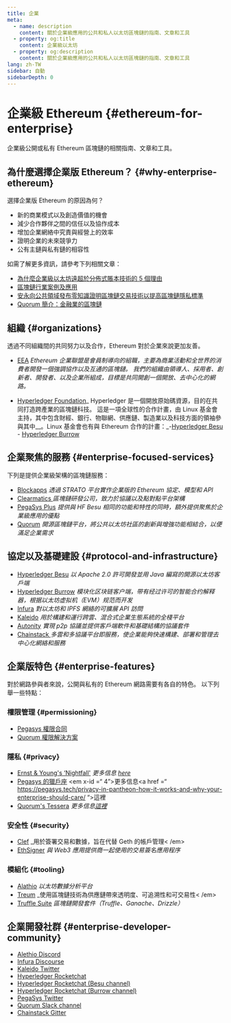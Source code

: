 ```yaml
---
title: 企業
meta:
  - name: description
    content: 關於企業級應用的公共和私人以太坊區塊鏈的指南、文章和工具
  - property: og:title
    content: 企業級以太坊
  - property: og:description
    content: 關於企業級應用的公共和私人以太坊區塊鏈的指南、文章和工具
lang: zh-TW
sidebar: 自動
sidebarDepth: 0
---
```


# 企業級 Ethereum {#ethereum-for-enterprise}

<div class="featured">企業級公開或私有 Ethereum 區塊鏈的相關指南、文章和工具。</div>

## 為什麼選擇企業版 Ethereum？ {#why-enterprise-ethereum}

選擇企業版 Ethereum 的原因為何？

- 新的商業模式以及創造價值的機會
- 減少合作夥伴之間的信任以及協作成本
- 增加企業網絡中究責與經營上的效率
- 證明企業的未來競爭力
- 公有主鏈與私有鏈的相容性

如需了解更多資訊，請參考下列相關文章：

- [為什麼企業級以太坊遠超於分佈式賬本技術的 5 個理由](https://media.consensys.net/5-reasons-why-enterprise-ethereum-is-so-much-more-than-a-distributed-ledger-technology-c9a89db82cb5)
- [區塊鏈行業案例及應用](https://media.consensys.net/enterprise-ethereum-blockchain-use-cases-and-applications-by-industry-3914d1210049)
- [安永向公共領域發布零知識證明區塊鏈交易技術以提高區塊鏈隱私標準](https://www.ey.com/en_gl/news/2019/04/ey-releases-zero-knowledge-proof-blockchain-transaction-technology-to-the-public-domain-to-advance-blockchain-privacy-standards)
- [Quorum 簡介：金融業的區塊鏈](https://medium.com/blockchain-at-berkeley/introduction-to-quorum-blockchain-for-the-financial-sector-58813f84e88c)

## 組織 {#organizations}

透過不同組織間的共同努力以及合作，Ethereum 對於企業來說更加友善。

- [EEA](https://entethalliance.org/) _Ethereum 企業聯盟是會員制導向的組職，主要為商業活動和全世界的消費者開發一個強調協作以及互通的區塊鏈。 我們的組織由領導人、採用者、創新者、開發者、以及企業所組成，目標是共同開創一個開放、去中心化的網路。_

- [Hyperledger Foundation](https://hyperledger.org)_ Hyperledger 是一個開放原始碼資源，目的在共同打造跨產業的區塊鏈科技。 這是一項全球性的合作計畫，由 Linux 基金會主持，其中包含財經、銀行、物聯網、供應鏈、製造業以及科技方面的領袖參與其中\_\_。Linux 基金會也有與 Ethereum 合作的計畫：_-[Hyperledger Besu](https://www.hyperledger.org/blog/2019/08/29/announcing-hyperledger-besu) - [Hyperledger Burrow](https://www.hyperledger.org/projects/hyperledger-burrow)

## 企業聚焦的服務 {#enterprise-focused-services}

下列是提供企業級架構的區塊鏈服務：

- [Blockapps](https://blockapps.net/) _透過 STRATO 平台實作企業版的 Ethereum 協定、模型和 API_
- [ Clearmatics ](https://www.clearmatics.com/about) _區塊鏈研發公司，致力於協議以及點對點平台架構_
- [PegaSys Plus](https://pegasys.tech/enterprise/) _提供與 HF Besu 相同的功能和特性的同時，額外提供聚焦於企業級應用的優點_
- [Quorum](https://www.goquorum.com/) _開源區塊鏈平台，將公共以太坊社區的創新與增強功能相結合，以便滿足企業需求_

## 協定以及基礎建設 {#protocol-and-infrastructure}

- [Hyperledger Besu](https://www.hyperledger.org/projects/besu) _以 Apache 2.0 許可開發並用 Java 編寫的開源以太坊客戶端_
- [Hyperledger Burrow](https://www.hyperledger.org/projects/hyperledger-burrow) _模块化区块链客户端，带有经过许可的智能合约解释器，根据以太坊虚拟机（EVM）规范而开发_
- [Infura](https://infura.io/) _對以太坊和 IPFS 網絡的可擴展 API 訪問_
- [Kaleido](https://kaleido.io/) _用於構建和運行跨雲、混合式企業生態系統的全棧平台_
- [ Autonity](https://www.clearmatics.com/about/) _實現 p2p 協議並提供客戶端軟件和基礎結構的協議套件_
- [ Chainstack ](https://chainstack.com/) _多雲和多協議平台即服務，使企業能夠快速構建、部署和管理去中心化網絡和服務_

## 企業版特色 {#enterprise-features}

對於網路參與者來說，公開與私有的 Ethereum 網路需要有各自的特色。 以下列舉一些特點：

### 權限管理 {#permissioning}

- [Pegasys 權限合同](https://github.com/PegaSysEng/permissioning-smart-contracts)
- [Quorum 權限解決方案](https://github.com/jpmorganchase/quorum/wiki/Security)

### 隱私 {#privacy}

- [Ernst & Young's ‘Nightfall'](https://github.com/EYBlockchain/nightfall) _更多信息 [here](https://bravenewcoin.com/insights/ernst-and-young-rolls-out-'nightfall-to-enable-private-transactions-on)_
- [ Pegasys 的獵戶座](https://docs.pantheon.pegasys.tech/en/stable/Concepts/Privacy/Privacy-Overview/) <em x-id =“ 4”>更多信息<a href =“ https://pegasys.tech/privacy-in-pantheon-how-it-works-and-why-your-enterprise-should-care/ “>這裡</a> </em>
- [Quorum's Tessera](https://docs.goquorum.com/en/latest/Privacy/Tessera/Tessera/) _更多信息[這裡](https://github.com/jpmorganchase/tessera/wiki/How-Tessera-works)_

### 安全性 {#security}

- [Clef](https://geth.ethereum.org/clef/Overview) \_用於簽署交易和數據，旨在代替 Geth 的帳戶管理< /em></li>
- [EthSigner](https://gitter.im/PegaSysEng/EthSigner) _與 Web3 應用提供商一起使用的交易簽名應用程序_</ul>

### 模組化 {#tooling}

- [Alathio](https://aleth.io/) _以太坊數據分析平台_
- [Treum](https://treum.io/) \_使用區塊鏈技術為供應鏈帶來透明度、可追溯性和可交易性< /em></li>
- [Truffle Suite](https://trufflesuite.com) _區塊鏈開發套件（Truffle、Ganache、Drizzle）_</ul>

## 企業開發社群 {#enterprise-developer-community}

- [Alethio Discord](https://discord.gg/d2t8NuU)
- [Infura Discourse](https://community.infura.io/)
- [Kaleido Twitter](https://twitter.com/Kaleido_io)
- [Hyperledger Rocketchat](https://chat.hyperledger.org/)
- [Hyperledger Rocketchat (Besu channel)](https://chat.hyperledger.org/channel/besu)
- [Hyperledger Rocketchat (Burrow channel)](https://chat.hyperledger.org/channel/burrow)
- [PegaSys Twitter](https://twitter.com/Kaleido_io)
- [Quorum Slack channel](http://bit.ly/quorum-slack)
- [Chainstack Gitter](https://gitter.im/chainstack/Lobby)
